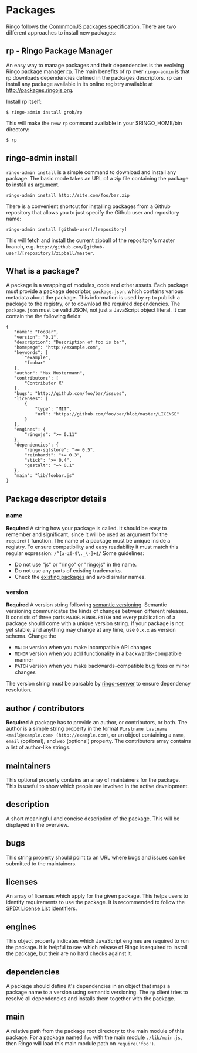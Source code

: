 # Packages

Ringo follows the [CommmonJS packages specification](http://wiki.commonjs.org/wiki/Packages/1.0).
There are two different approaches to install new packages:

## rp - Ringo Package Manager

An easy way to manage packages and their dependencies is the evolving Ringo package manager [rp](https://github.com/grob/rp).
The main benefits of rp over `ringo-admin` is that rp downloads dependencies defined in the packages descriptors.
rp can install any package available in its online registry available at <http://packages.ringojs.org>.

Install rp itself:

    $ ringo-admin install grob/rp

This will make the new `rp` command available in your $RINGO_HOME/bin directory:

    $ rp

## ringo-admin install

`ringo-admin install` is a simple command to download and install any package. The basic mode takes an URL of a zip file
containing the package to install as argument.

    ringo-admin install http://site.com/foo/bar.zip

There is a convenient shortcut for installing packages from a Github repository that allows you to just specify the
Github user and repository name:

    ringo-admin install [github-user]/[repository]

This will fetch and install the current zipball of the repository's master branch,
e.g. `http://github.com/[github-user]/[repository]/zipball/master`.

## What is a package?

A package is a wrapping of modules, code and other assets. Each package must provide a package descriptor,
`package.json`, which contains various metadata about the package. This information is used by `rp` to publish
a package to the registry, or to download the required dependencies. The `package.json` must be valid JSON,
not just a JavaScript object literal. It can contain the the following fields:

    {
       "name": "FooBar",
       "version": "0.1",
       "description": "Description of foo is bar",
       "homepage": "http://example.com",
       "keywords": [
           "example",
           "foobar"
       ],
       "author": "Max Mustermann",
       "contributors": [
           "Contributor X"
       ],
       "bugs": "http://github.com/foo/bar/issues",
       "licenses": [
           {
               "type": "MIT",
               "url": "https://github.com/foo/bar/blob/master/LICENSE"
           }
       ],
       "engines": {
           "ringojs": ">= 0.11"
       },
       "dependencies": {
           "ringo-sqlstore": ">= 0.5",
           "reinhardt": ">= 0.3",
           "stick": ">= 0.4",
           "gestalt": "=> 0.1"
       },
       "main": "lib/foobar.js"
    }

## Package descriptor details

### name

**Required** A string how your package is called. It should be easy to remember and significant, since it will be used
as argument for the `require()` function. The name of a package must be unique inside a registry. To ensure compatibility
and easy readability it must match this regular expression: `/^[a-z0-9\._\-]+$/` Some guidelines:

* Do not use "js" or "ringo" or "ringojs" in the name.
* Do not use any parts of existing trademarks.
* Check the [existing packages](http://packages.ringojs.org/) and avoid similar names.

### version

**Required** A version string following [semantic versioning](http://semver.org/). Semantic versioning communicates the
 kinds of changes between different releases. It consists of three parts `MAJOR.MINOR.PATCH` and every publication of a
 package should come with a unique version string. If your package is not yet stable, and anything may change at any
 time, use `0.x.x` as version schema. Change the

* `MAJOR` version when you make incompatible API changes
* `MINOR` version when you add functionality in a backwards-compatible manner
* `PATCH` version when you make backwards-compatible bug fixes or minor changes

The version string must be parsable by [ringo-semver](https://github.com/grob/ringo-semver/) to ensure dependency
resolution.

## author / contributors

**Required** A package has to provide an author, or contributors, or both. The author is a simple string property in the
format `Firstname Lastname <mail@example.com> (http://example.com)`, or an object containing a `name`,
`email` (optional), and `web` (optional) property. The contributors array contains a list of author-like strings.

## maintainers

This optional property contains an array of maintainers for the package. This is useful to show which people are
involved in the active development.

## description

A short meaningful and concise description of the package. This will be displayed in the overview.

## bugs

This string property should point to an URL where bugs and issues can be submitted to the maintainers.

## licenses

An array of licenses which apply for the given package. This helps users to identify requirements to use the package.
It is recommended to follow the [SPDX License List](http://spdx.org/licenses/) identifiers.

## engines

This object property indicates which JavaScript engines are required to run the package. It is helpful to see which
release of Ringo is required to install the package, but their are no hard checks against it.

## dependencies

A package should define it's dependencies in an object that maps a package name to a version using semantic versioning.
The `rp` client tries to resolve all dependencies and installs them together with the package.

## main

A relative path from the package root directory to the main module of this package. For a package named `foo` with the
main module `./lib/main.js`, then Ringo will load this main module path on `require('foo')`.